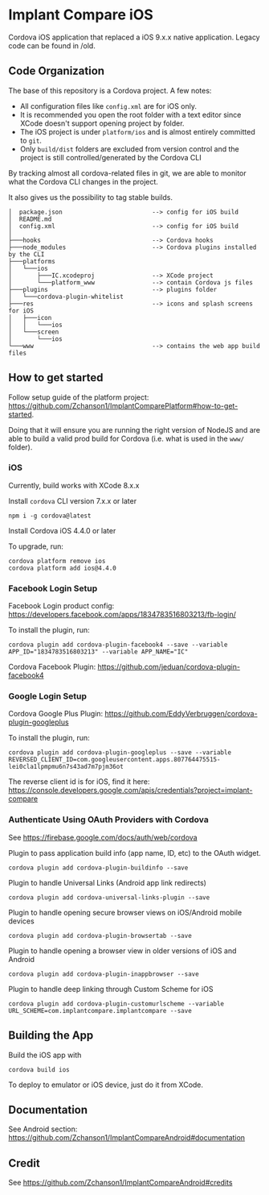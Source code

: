 # Implant Compare iOS

Cordova iOS application that replaced a iOS 9.x.x native application. Legacy code can be found in /old.

## Code Organization

The base of this repository is a Cordova project. A few notes:

 - All configuration files like `config.xml` are for iOS only.
 - It is recommended you open the root folder with a text editor since XCode doesn't support opening project by folder.
 - The iOS project is under `platform/ios` and is almost entirely committed to `git`.
 - Only `build/dist` folders are excluded from version control and the project is still controlled/generated by the Cordova CLI

By tracking almost all cordova-related files in git, we are able to monitor what the Cordova CLI changes in the project.

It also gives us the possibility to tag stable builds.


```
│  package.json                         --> config for iOS build
│  README.md
│  config.xml                           --> config for iOS build
│
├───hooks                               --> Cordova hooks
├───node_modules                        --> Cordova plugins installed by the CLI
├───platforms
│   └───ios
│       ├───IC.xcodeproj                --> XCode project
│       └───platform_www                --> contain Cordova js files
├───plugins                             --> plugins folder
│   └───cordova-plugin-whitelist
├───res                                 --> icons and splash screens for iOS
│   ├───icon
│   │   └───ios
│   └───screen
│       └───ios
└───www                                 --> contains the web app build files
```

## How to get started

Follow setup guide of the platform project: https://github.com/Zchanson1/ImplantComparePlatform#how-to-get-started.

Doing that it will ensure you are running the right version of NodeJS and are able to build a valid prod build for Cordova (i.e. what is used in the `www/` folder).

### iOS

Currently, build works with XCode 8.x.x

Install `cordova` CLI version 7.x.x or later

```
npm i -g cordova@latest
```

Install Cordova iOS 4.4.0 or later

To upgrade, run:
```
cordova platform remove ios
cordova platform add ios@4.4.0
```

### Facebook Login Setup

Facebook Login product config: https://developers.facebook.com/apps/1834783516803213/fb-login/

To install the plugin, run:

```
cordova plugin add cordova-plugin-facebook4 --save --variable APP_ID="1834783516803213" --variable APP_NAME="IC"
```

Cordova Facebook Plugin: https://github.com/jeduan/cordova-plugin-facebook4

### Google Login Setup

Cordova Google Plus Plugin: https://github.com/EddyVerbruggen/cordova-plugin-googleplus

To install the plugin, run:
```
cordova plugin add cordova-plugin-googleplus --save --variable REVERSED_CLIENT_ID=com.googleusercontent.apps.807764475515-lei0cla1lpmpmu6n7s43ad7m7pjm36ot
```

The reverse client id is for iOS, find it here: https://console.developers.google.com/apis/credentials?project=implant-compare

### Authenticate Using OAuth Providers with Cordova

See https://firebase.google.com/docs/auth/web/cordova

Plugin to pass application build info (app name, ID, etc) to the OAuth widget.
```
cordova plugin add cordova-plugin-buildinfo --save
```

Plugin to handle Universal Links (Android app link redirects)
```
cordova plugin add cordova-universal-links-plugin --save
```

Plugin to handle opening secure browser views on iOS/Android mobile devices
```
cordova plugin add cordova-plugin-browsertab --save
```

Plugin to handle opening a browser view in older versions of iOS and Android
```
cordova plugin add cordova-plugin-inappbrowser --save
```

Plugin to handle deep linking through Custom Scheme for iOS
```
cordova plugin add cordova-plugin-customurlscheme --variable URL_SCHEME=com.implantcompare.implantcompare --save
```

## Building the App

Build the iOS app with

```
cordova build ios
```

To deploy to emulator or iOS device, just do it from XCode.

## Documentation

See Android section: https://github.com/Zchanson1/ImplantCompareAndroid#documentation

## Credit

See https://github.com/Zchanson1/ImplantCompareAndroid#credits
